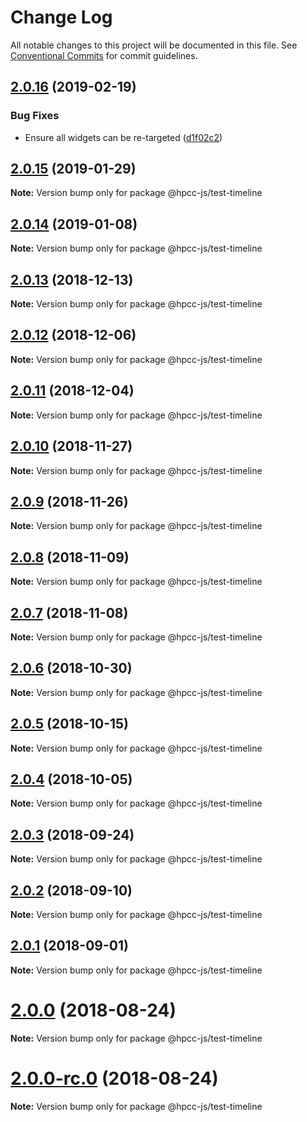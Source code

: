 # Change Log

All notable changes to this project will be documented in this file.
See [Conventional Commits](https://conventionalcommits.org) for commit guidelines.

## [2.0.16](https://github.com/GordonSmith/Visualization/compare/@hpcc-js/test-timeline@2.0.15...@hpcc-js/test-timeline@2.0.16) (2019-02-19)


### Bug Fixes

* Ensure all widgets can be re-targeted ([d1f02c2](https://github.com/GordonSmith/Visualization/commit/d1f02c2))






## [2.0.15](https://github.com/GordonSmith/Visualization/compare/@hpcc-js/test-timeline@2.0.14...@hpcc-js/test-timeline@2.0.15) (2019-01-29)

**Note:** Version bump only for package @hpcc-js/test-timeline






## [2.0.14](https://github.com/GordonSmith/Visualization/compare/@hpcc-js/test-timeline@2.0.13...@hpcc-js/test-timeline@2.0.14) (2019-01-08)

**Note:** Version bump only for package @hpcc-js/test-timeline






## [2.0.13](https://github.com/GordonSmith/Visualization/compare/@hpcc-js/test-timeline@2.0.12...@hpcc-js/test-timeline@2.0.13) (2018-12-13)

**Note:** Version bump only for package @hpcc-js/test-timeline






## [2.0.12](https://github.com/GordonSmith/Visualization/compare/@hpcc-js/test-timeline@2.0.11...@hpcc-js/test-timeline@2.0.12) (2018-12-06)

**Note:** Version bump only for package @hpcc-js/test-timeline






## [2.0.11](https://github.com/GordonSmith/Visualization/compare/@hpcc-js/test-timeline@2.0.10...@hpcc-js/test-timeline@2.0.11) (2018-12-04)

**Note:** Version bump only for package @hpcc-js/test-timeline






## [2.0.10](https://github.com/GordonSmith/Visualization/compare/@hpcc-js/test-timeline@2.0.9...@hpcc-js/test-timeline@2.0.10) (2018-11-27)

**Note:** Version bump only for package @hpcc-js/test-timeline






<a name="2.0.9"></a>
## [2.0.9](https://github.com/GordonSmith/Visualization/compare/@hpcc-js/test-timeline@2.0.8...@hpcc-js/test-timeline@2.0.9) (2018-11-26)

**Note:** Version bump only for package @hpcc-js/test-timeline





<a name="2.0.8"></a>
## [2.0.8](https://github.com/GordonSmith/Visualization/compare/@hpcc-js/test-timeline@2.0.7...@hpcc-js/test-timeline@2.0.8) (2018-11-09)

**Note:** Version bump only for package @hpcc-js/test-timeline





<a name="2.0.7"></a>
## [2.0.7](https://github.com/GordonSmith/Visualization/compare/@hpcc-js/test-timeline@2.0.6...@hpcc-js/test-timeline@2.0.7) (2018-11-08)

**Note:** Version bump only for package @hpcc-js/test-timeline





<a name="2.0.6"></a>
## [2.0.6](https://github.com/GordonSmith/Visualization/compare/@hpcc-js/test-timeline@2.0.5...@hpcc-js/test-timeline@2.0.6) (2018-10-30)

**Note:** Version bump only for package @hpcc-js/test-timeline





<a name="2.0.5"></a>
## [2.0.5](https://github.com/GordonSmith/Visualization/compare/@hpcc-js/test-timeline@2.0.4...@hpcc-js/test-timeline@2.0.5) (2018-10-15)

**Note:** Version bump only for package @hpcc-js/test-timeline





<a name="2.0.4"></a>
## [2.0.4](https://github.com/GordonSmith/Visualization/compare/@hpcc-js/test-timeline@2.0.3...@hpcc-js/test-timeline@2.0.4) (2018-10-05)

**Note:** Version bump only for package @hpcc-js/test-timeline





<a name="2.0.3"></a>
## [2.0.3](https://github.com/GordonSmith/Visualization/compare/@hpcc-js/test-timeline@2.0.2...@hpcc-js/test-timeline@2.0.3) (2018-09-24)

**Note:** Version bump only for package @hpcc-js/test-timeline





<a name="2.0.2"></a>
## [2.0.2](https://github.com/GordonSmith/Visualization/compare/@hpcc-js/test-timeline@2.0.1...@hpcc-js/test-timeline@2.0.2) (2018-09-10)

**Note:** Version bump only for package @hpcc-js/test-timeline





<a name="2.0.1"></a>
## [2.0.1](https://github.com/GordonSmith/Visualization/compare/@hpcc-js/test-timeline@2.0.0...@hpcc-js/test-timeline@2.0.1) (2018-09-01)

**Note:** Version bump only for package @hpcc-js/test-timeline





<a name="2.0.0"></a>
# [2.0.0](https://github.com/GordonSmith/Visualization/compare/@hpcc-js/test-timeline@0.0.57...@hpcc-js/test-timeline@2.0.0) (2018-08-24)

**Note:** Version bump only for package @hpcc-js/test-timeline





<a name="2.0.0-rc.0"></a>
# [2.0.0-rc.0](https://github.com/GordonSmith/Visualization/compare/@hpcc-js/test-timeline@0.0.57...@hpcc-js/test-timeline@2.0.0-rc.0) (2018-08-24)

**Note:** Version bump only for package @hpcc-js/test-timeline

